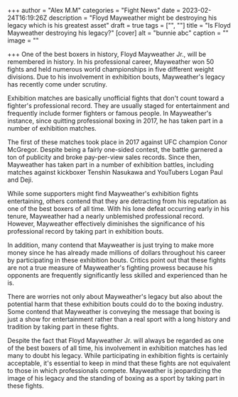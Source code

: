 +++
author = "Alex M.M"
categories = "Fight News"
date = 2023-02-24T16:19:26Z
description = "Floyd Mayweather might be destroying his legacy which is his greatest asset"
draft = true
tags = ["", ""]
title = "Is Floyd Mayweather destroying his legacy?"
[cover]
alt = "bunnie abc"
caption = ""
image = ""

+++
One of the best boxers in history, Floyd Mayweather Jr., will be remembered in history. In his professional career, Mayweather won 50 fights and held numerous world championships in five different weight divisions. Due to his involvement in exhibition bouts, Mayweather's legacy has recently come under scrutiny.

Exhibition matches are basically unofficial fights that don't count toward a fighter's professional record. They are usually staged for entertainment and frequently include former fighters or famous people. In Mayweather's instance, since quitting professional boxing in 2017, he has taken part in a number of exhibition matches.

The first of these matches took place in 2017 against UFC champion Conor McGregor. Despite being a fairly one-sided contest, the battle garnered a ton of publicity and broke pay-per-view sales records. Since then, Mayweather has taken part in a number of exhibition battles, including matches against kickboxer Tenshin Nasukawa and YouTubers Logan Paul and Deji.

While some supporters might find Mayweather's exhibition fights entertaining, others contend that they are detracting from his reputation as one of the best boxers of all time. With his lone defeat occurring early in his tenure, Mayweather had a nearly unblemished professional record. However, Mayweather effectively diminishes the significance of his professional record by taking part in exhibition bouts.

In addition, many contend that Mayweather is just trying to make more money since he has already made millions of dollars throughout his career by participating in these exhibition bouts. Critics point out that these fights are not a true measure of Mayweather's fighting prowess because his opponents are frequently significantly less skilled and experienced than he is.

There are worries not only about Mayweather's legacy but also about the potential harm that these exhibition bouts could do to the boxing industry. Some contend that Mayweather is conveying the message that boxing is just a show for entertainment rather than a real sport with a long history and tradition by taking part in these fights.

Despite the fact that Floyd Mayweather Jr. will always be regarded as one of the best boxers of all time, his involvement in exhibition matches has led many to doubt his legacy. While participating in exhibition fights is certainly acceptable, it's essential to keep in mind that these fights are not equivalent to those in which professionals compete. Mayweather is jeopardizing the image of his legacy and the standing of boxing as a sport by taking part in these fights.